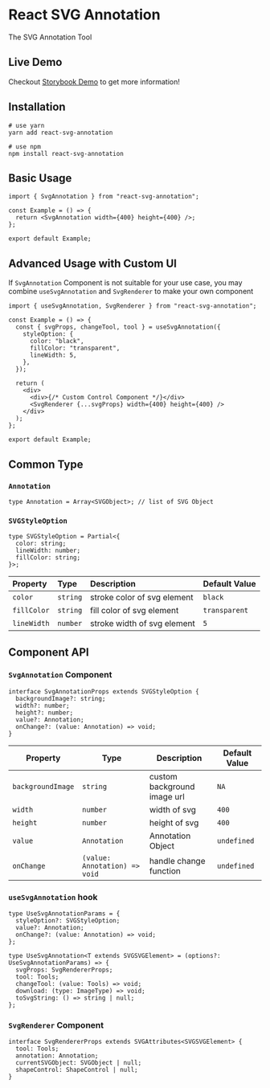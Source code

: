 # React SVG Annotation

The SVG Annotation Tool

## Live Demo

Checkout [Storybook Demo](https://hsyuen720.github.io/react-svg-annotation/) to get more information!

## Installation

```shell
# use yarn
yarn add react-svg-annotation

# use npm
npm install react-svg-annotation
```

## Basic Usage

```tsx
import { SvgAnnotation } from "react-svg-annotation";

const Example = () => {
  return <SvgAnnotation width={400} height={400} />;
};

export default Example;
```

## Advanced Usage with Custom UI

If `SvgAnnotation` Component is not suitable for your use case, you may combine `useSvgAnnotation` and `SvgRenderer` to make your own component

```tsx
import { useSvgAnnotation, SvgRenderer } from "react-svg-annotation";

const Example = () => {
  const { svgProps, changeTool, tool } = useSvgAnnotation({
    styleOption: {
      color: "black",
      fillColor: "transparent",
      lineWidth: 5,
    },
  });

  return (
    <div>
      <div>{/* Custom Control Component */}</div>
      <SvgRenderer {...svgProps} width={400} height={400} />
    </div>
  );
};

export default Example;
```

## Common Type

### `Annotation`

```tsx
type Annotation = Array<SVGObject>; // list of SVG Object
```

### `SVGStyleOption`

```tsx
type SVGStyleOption = Partial<{
  color: string;
  lineWidth: number;
  fillColor: string;
}>;
```

| Property    | Type     | Description                 | Default Value |
| :---------- | :------- | :-------------------------- | :------------ |
| `color`     | `string` | stroke color of svg element | `black`       |
| `fillColor` | `string` | fill color of svg element   | `transparent` |
| `lineWidth` | `number` | stroke width of svg element | `5`           |

## Component API

### `SvgAnnotation` Component

```tsx
interface SvgAnnotationProps extends SVGStyleOption {
  backgroundImage?: string;
  width?: number;
  height?: number;
  value?: Annotation;
  onChange?: (value: Annotation) => void;
}
```

| Property          | Type                          | Description                 | Default Value |
| ----------------- | ----------------------------- | --------------------------- | ------------- |
| `backgroundImage` | `string`                      | custom background image url | `NA`          |
| `width`           | `number`                      | width of svg                | `400`         |
| `height`          | `number`                      | height of svg               | `400`         |
| `value`           | `Annotation`                  | Annotation Object           | `undefined`   |
| `onChange`        | `(value: Annotation) => void` | handle change function      | `undefined`   |

### `useSvgAnnotation` hook

```tsx
type UseSvgAnnotationParams = {
  styleOption?: SVGStyleOption;
  value?: Annotation;
  onChange?: (value: Annotation) => void;
};

type UseSvgAnnotation<T extends SVGSVGElement> = (options?: UseSvgAnnotationParams) => {
  svgProps: SvgRendererProps;
  tool: Tools;
  changeTool: (value: Tools) => void;
  download: (type: ImageType) => void;
  toSvgString: () => string | null;
};
```

### `SvgRenderer` Component

```tsx
interface SvgRendererProps extends SVGAttributes<SVGSVGElement> {
  tool: Tools;
  annotation: Annotation;
  currentSVGObject: SVGObject | null;
  shapeControl: ShapeControl | null;
}
```

